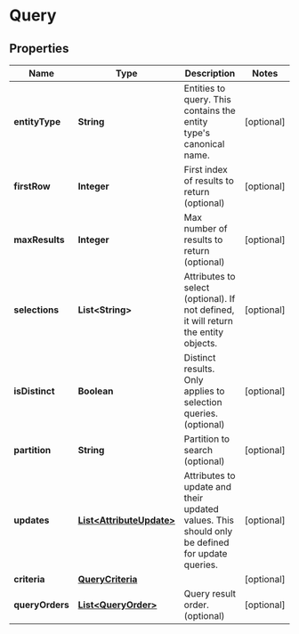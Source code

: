 
# Query

## Properties
Name | Type | Description | Notes
------------ | ------------- | ------------- | -------------
**entityType** | **String** | Entities to query.  This contains the entity type&#39;s canonical name. |  [optional]
**firstRow** | **Integer** | First index of results to return (optional) |  [optional]
**maxResults** | **Integer** | Max number of results to return (optional) |  [optional]
**selections** | **List&lt;String&gt;** | Attributes to select (optional).  If not defined, it will return the entity objects. |  [optional]
**isDistinct** | **Boolean** | Distinct results.  Only applies to selection queries. (optional) |  [optional]
**partition** | **String** | Partition to search (optional) |  [optional]
**updates** | [**List&lt;AttributeUpdate&gt;**](AttributeUpdate.md) | Attributes to update and their updated values.  This should only be defined for update queries. |  [optional]
**criteria** | [**QueryCriteria**](QueryCriteria.md) |  |  [optional]
**queryOrders** | [**List&lt;QueryOrder&gt;**](QueryOrder.md) | Query result order. (optional) |  [optional]



